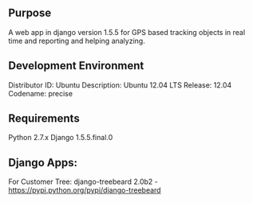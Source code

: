 Purpose
-------
A web app in django version 1.5.5 for GPS based tracking objects in real time and reporting and helping analyzing.


Development Environment
-----------------------
Distributor ID: Ubuntu
Description:    Ubuntu 12.04 LTS
Release:        12.04
Codename:       precise


Requirements
------------
Python 2.7.x
Django 1.5.5.final.0


Django Apps:
------------
For Customer Tree: django-treebeard 2.0b2 - https://pypi.python.org/pypi/django-treebeard
